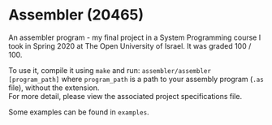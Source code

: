 # Assembler (20465)
An assembler program - my final project in a System Programming course I took in Spring 2020 at The Open University of Israel. It was graded 100 / 100.

To use it, compile it using ```make``` and run: `assembler/assembler [program_path]` where ```program_path``` is a path to your assembly program (```.as``` file), without the extension.\
For more detail, please view the associated project specifications file.

Some examples can be found in ```examples```.
